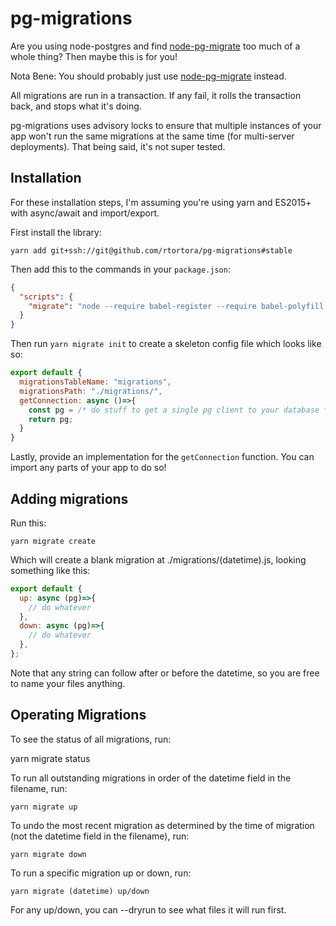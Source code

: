 # pg-migrations

Are you using node-postgres and find [node-pg-migrate](https://github.com/salsita/node-pg-migrate) too much of a whole thing? Then maybe this is for you!

Nota Bene: You should probably just use [node-pg-migrate](https://github.com/salsita/node-pg-migrate) instead.

All migrations are run in a transaction. If any fail, it rolls the transaction back, and stops what it's doing.

pg-migrations uses advisory locks to ensure that multiple instances of your app won't run the same migrations at the same time (for multi-server deployments). That being said, it's not super tested.

## Installation

For these installation steps, I'm assuming you're using yarn and ES2015+ with async/await and import/export.

First install the library:

    yarn add git+ssh://git@github.com/rtortora/pg-migrations#stable

Then add this to the commands in your `package.json`:

```json
{
  "scripts": {
    "migrate": "node --require babel-register --require babel-polyfill node_modules/.bin/pg-migrations"
  }
}
```

Then run `yarn migrate init` to create a skeleton config file which looks like so:

```js
export default {
  migrationsTableName: "migrations",
  migrationsPath: "./migrations/",
  getConnection: async ()=>{
    const pg = /* do stuff to get a single pg client to your database */
    return pg;
  }
}
```

Lastly, provide an implementation for the `getConnection` function. You can import any parts of your app to do so!

## Adding migrations

Run this:

    yarn migrate create

Which will create a blank migration at ./migrations/(datetime).js, looking something like this:

```js
export default {
  up: async (pg)=>{
    // do whatever
  },
  down: async (pg)=>{
    // do whatever
  },
};
```

Note that any string can follow after or before the datetime, so you are free to name your files anything.

## Operating Migrations

To see the status of all migrations, run:

   yarn migrate status

To run all outstanding migrations in order of the datetime field in the filename, run:

    yarn migrate up

To undo the most recent migration as determined by the time of migration (not the datetime field in the filename), run:

    yarn migrate down

To run a specific migration up or down, run:

    yarn migrate (datetime) up/down

For any up/down, you can --dryrun to see what files it will run first.

